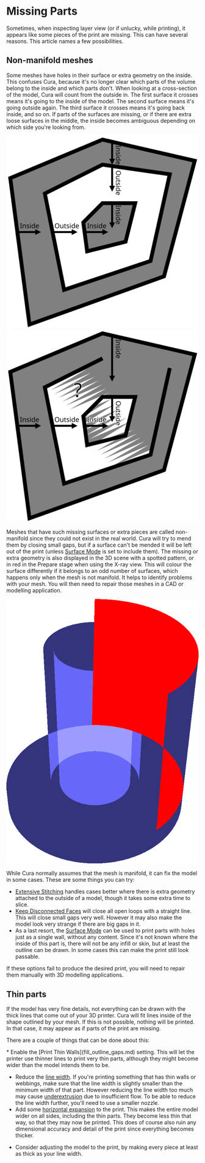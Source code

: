 Missing Parts
====
Sometimes, when inspecting layer view (or if unlucky, while printing), it appears like some pieces of the print are missing. This can have several reasons. This article names a few possibilities.

Non-manifold meshes
----
Some meshes have holes in their surface or extra geometry on the inside. This confuses Cura, because it's no longer clear which parts of the volume belong to the inside and which parts don't. When looking at a cross-section of the model, Cura will count from the outside in. The first surface it crosses means it's going to the inside of the model. The second surface means it's going outside again. The third surface it crosses means it's going back inside, and so on. If parts of the surfaces are missing, or if there are extra loose surfaces in the middle, the inside becomes ambiguous depending on which side you're looking from.

![With manifold meshes, it's clear where the inside of the model is](images/manifold_correct.svg)
![With non-manifold meshes, the volume of the mesh is ambiguous](images/manifold_incorrect.svg)

Meshes that have such missing surfaces or extra pieces are called non-manifold since they could not exist in the real world. Cura will try to mend them by closing small gaps, but if a surface can't be mended it will be left out of the print (unless [Surface Mode](magic_mesh_surface_mode.md) is set to include them). The missing or extra geometry is also displayed in the 3D scene with a spotted pattern, or in red in the Prepare stage when using the X-ray view. This will colour the surface differently if it belongs to an odd number of surfaces, which happens only when the mesh is not manifold. It helps to identify problems with your mesh. You will then need to repair those meshes in a CAD or modelling application.

![Non-manifold meshes are displayed with red parts in X-ray view](images/x_ray.png)

While Cura normally assumes that the mesh is manifold, it can fix the model in some cases. These are some things you can try:
* [Extensive Stitching](meshfix_extensive_stitching.md) handles cases better where there is extra geometry attached to the outside of a model, though it takes some extra time to slice.
* [Keep Disconnected Faces](meshfix_keep_open_polygons.md) will close all open loops with a straight line. This will close small gaps very well. However it may also make the model look very strange if there are big gaps in it.
* As a last resort, the [Surface Mode](magic_mesh_surface_mode.md) can be used to print parts with holes just as a single wall, without any content. Since it's not known where the inside of this part is, there will not be any infill or skin, but at least the outline can be drawn. In some cases this can make the print still look passable.

If these options fail to produce the desired print, you will need to repair them manually with 3D modelling applications.

Thin parts
----
If the model has very fine details, not everything can be drawn with the thick lines that come out of your 3D printer. Cura will fit lines inside of the shape outlined by your mesh. If this is not possible, nothing will be printed. In that case, it may appear as if parts of the print are missing.

There are a couple of things that can be done about this:
<!--if cura_version>=5.0-->* Enable the [Print Thin Walls](fill_outline_gaps.md) setting. This will let the printer use thinner lines to print very thin parts, although they might become wider than the model intends them to be.<!--endif-->
* Reduce the [line width](line_width.md). If you're printing something that has thin walls or webbings, make sure that the line width is slightly smaller than the minimum width of that part. However reducing the line width too much may cause [underextrusion](underextrusion.md) due to insufficient flow. To be able to reduce the line width further, you'll need to use a smaller nozzle.
* Add some [horizontal expansion](xy_offset.md) to the print. This makes the entire model wider on all sides, including the thin parts. They become less thin that way, so that they may now be printed. This does of course also ruin any dimensional accuracy and detail of the print since everything becomes thicker.
<!--if cura_version<5.0:* Enable the [Print Thin Walls](fill_outline_gaps.md) setting. This will attempt to fill the thin parts with very small lines without reducing the line width of the rest of the model. However this does cause big changes in the flow rate of the material and may not always fill the walls with nice, even lines.-->
* Consider adjusting the model to the print, by making every piece at least as thick as your line width.